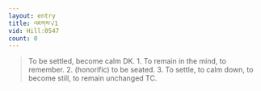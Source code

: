 ```yaml
---
layout: entry
title: འཇགས་√1
vid: Hill:0547
count: 0
---
```

> To be settled, become calm DK\. 1\. To remain in the mind, to remember\. 2\. (honorific) to be seated\. 3\. To settle, to calm down, to become still, to remain unchanged TC\.


